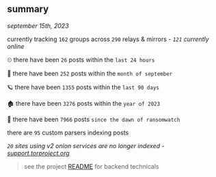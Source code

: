 
## summary
_september 15th, 2023_

currently tracking `162` groups across `290` relays & mirrors - _`121` currently online_

⏲ there have been `26` posts within the `last 24 hours`

🦈 there have been `252` posts within the `month of september`

🪐 there have been `1355` posts within the `last 90 days`

🏚 there have been `3276` posts within the `year of 2023`

🦕 there have been `7966` posts `since the dawn of ransomwatch`

there are `95` custom parsers indexing posts

_`20` sites using v2 onion services are no longer indexed - [support.torproject.org](https://support.torproject.org/onionservices/v2-deprecation/)_

> see the project [README](https://github.com/joshhighet/ransomwatch#ransomwatch--) for backend technicals
